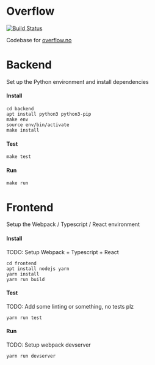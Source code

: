 Overflow
====

[![Build Status](https://ci.ulv.io/api/badges/myth/overflow/status.svg)](https://ci.ulv.io/myth/overflow)

Codebase for [overflow.no](https://overflow.no)

# Backend

Set up the Python environment and install dependencies

#### Install

```
cd backend
apt install python3 python3-pip
make env
source env/bin/activate
make install
```

#### Test

```
make test
```

#### Run

```
make run
```

# Frontend

Setup the Webpack / Typescript / React environment

#### Install

TODO: Setup Webpack + Typescript + React

```
cd frontend
apt install nodejs yarn
yarn install
yarn run build
```

#### Test

TODO: Add some linting or something, no tests plz

```
yarn run test
```

#### Run

TODO: Setup webpack devserver

```
yarn run devserver
```
